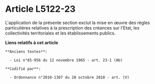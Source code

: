 # Article L5122-23

L'application de la présente section exclut la mise en œuvre des règles particulières relatives à la prescription des
créances sur l'Etat, les collectivités territoriales et les établissements publics.

**Liens relatifs à cet article**

	**Anciens textes**:

	  - Loi n°65-956 du 12 novembre 1965 - art. 23-1 (Ab)

	**Codifié par**:

	  - Ordonnance n°2010-1307 du 28 octobre 2010 - art. (V)
